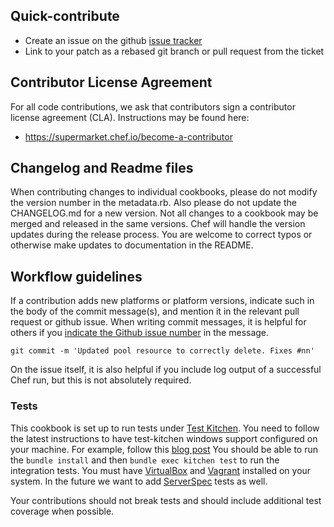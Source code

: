 ## Quick-contribute

* Create an issue on the github [issue tracker](https://github.com/chef-cookbooks/iis/issues)
* Link to your patch as a rebased git branch or pull request from the ticket

## Contributor License Agreement

For all code contributions, we ask that contributors sign a
contributor license agreement (CLA). Instructions may be found here:

* https://supermarket.chef.io/become-a-contributor

## Changelog and Readme files

When contributing changes to individual cookbooks, please do not
modify the version number in the metadata.rb. Also please do not
update the CHANGELOG.md for a new version. Not all changes to a
cookbook may be merged and released in the same versions. Chef will
handle the version updates during the release process. You are welcome
to correct typos or otherwise make updates to documentation in the
README.

## Workflow guidelines

If a contribution adds new platforms or platform versions, indicate
such in the body of the commit message(s), and mention it in the relevant
pull request or github issue. When writing commit messages, it is helpful for others if
you [indicate the Github issue number](https://help.github.com/articles/closing-issues-via-commit-messages/)
in the message.

    git commit -m 'Updated pool resource to correctly delete. Fixes #nn'

On the issue itself, it is also helpful if you include log output of
a successful Chef run, but this is not absolutely required.

### Tests

This cookbook is set up to run tests under [Test Kitchen](http://kitchen.ci/).
You need to follow the latest instructions to have test-kitchen windows support
configured on your machine.  For example, follow this
[blog post](http://kitchen.ci/blog/test-kitchen-windows-test-flight-with-vagrant/)
You should be able to run the ``bundle install`` and then ``bundle exec kitchen test``
to run the integration tests. You must have [VirtualBox](https://www.virtualbox.org/)
and [Vagrant](https://www.vagrantup.com/) installed on your system. In the future we
want to add [ServerSpec](http://serverspec.org/) tests as well.

Your contributions should not break tests and should include additional test
coverage when possible.
